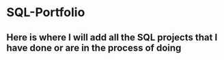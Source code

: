 # SQL-Portfolio

## Here is where I will add all the SQL projects that I have done or are in the process of doing
